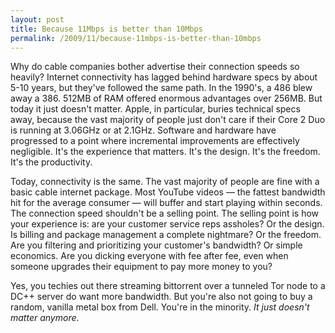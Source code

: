 ```yaml
---
layout: post
title: Because 11Mbps is better than 10Mbps
permalink: /2009/11/because-11mbps-is-better-than-10mbps
---
```


Why do cable companies bother advertise their connection speeds so heavily? Internet connectivity has lagged behind hardware specs by about 5-10 years, but they've followed the same path. In the 1990's, a 486 blew away a 386. 512MB of RAM offered enormous advantages over 256MB. But today it just doesn't matter. Apple, in particular, buries technical specs away, because the vast majority of people just don't care if their Core 2 Duo is running at 3.06GHz or at 2.1GHz. Software and hardware have progressed to a point where incremental improvements are effectively negligible. It's the experience that matters. It's the design. It's the freedom. It's the productivity.

Today, connectivity is the same. The vast majority of people are fine with a basic cable internet package. Most YouTube videos — the fattest bandwidth hit for the average consumer — will buffer and start playing within seconds. The connection speed shouldn't be a selling point. The selling point is how your experience is: are your customer service reps assholes? Or the design. Is billing and package management a complete nightmare? Or the freedom. Are you filtering and prioritizing your customer's bandwidth? Or simple economics. Are you dicking everyone with fee after fee, even when someone upgrades their equipment to pay more money to you?

Yes, you techies out there streaming bittorrent over a tunneled Tor node to a DC++ server do want more bandwidth. But you're also not going to buy a random, vanilla metal box from Dell. You're in the minority. *It just doesn't matter anymore*.
